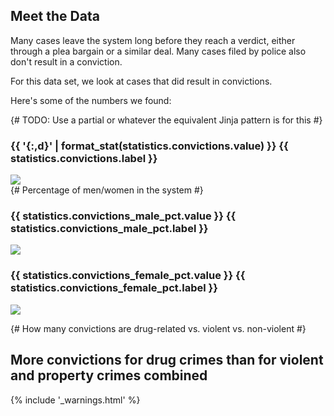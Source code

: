 ## Meet the Data

Many cases leave the system long before they reach a <span data-term="verdict">verdict</span>, either through a <span data-term="bargain">plea bargain</span> or a similar deal. Many cases filed by police also don't result in a conviction.

For this data set, we look at cases that did result in convictions. 

Here's some of the numbers we found: 

{# TODO: Use a partial or whatever the equivalent Jinja pattern is for this #}

<div class="row big-stat-row">
  <div class="big-stat col-md-8 col-md-offset-2">
    <h3>{{ '{:,d}' | format_stat(statistics.convictions.value) }} {{ statistics.convictions.label }}</h3>
    <img src="img/{{ statistics.convictions.icon }}">
  </div>
</div>

<div class="row big-stat-row">
  {# Percentage of men/women in the system #}
  <div class="big-stat col-md-4 col-md-offset-2">
    <h3>{{ statistics.convictions_male_pct.value }} {{ statistics.convictions_male_pct.label }}</h3>
    <img src="img/{{ statistics.convictions_male.icon }}">
  </div>

  <div class="big-stat col-md-4">
    <h3>{{ statistics.convictions_female_pct.value }} {{ statistics.convictions_female_pct.label }}</h3>
    <img src="img/{{ statistics.convictions_female.icon }}">
  </div>
</div>

{# How many convictions are drug-related vs. violent vs. non-violent #}

## More convictions for drug crimes than for violent and property crimes combined 

{% include '_warnings.html' %}
 
<div id="charges-categories-chart" class="chart"></div>
